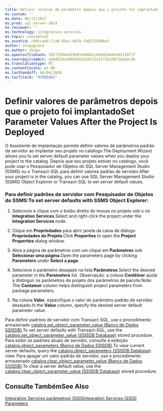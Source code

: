 ```yaml
---
title: Definir valores de parâmetro depois que o projeto for implantado | Microsoft Docs
ms.custom: ''
ms.date: 06/13/2017
ms.prod: sql-server-2014
ms.reviewer: ''
ms.technology: integration-services
ms.topic: conceptual
ms.assetid: c9dcca4d-f1a0-45ec-b078-f4d372589baf
author: chugugrace
ms.author: chugu
ms.openlocfilehash: 39572594e429b61de0641c6e6929e84105138f1f
ms.sourcegitcommit: ad4d92dce894592a259721a1571b1d8736abacdb
ms.translationtype: MT
ms.contentlocale: pt-BR
ms.lasthandoff: 08/04/2020
ms.locfileid: "87685842"
---
```

# <a name="set-parameter-values-after-the-project-is-deployed"></a><span data-ttu-id="b5f27-102">Definir valores de parâmetros depois que o projeto foi implantado</span><span class="sxs-lookup"><span data-stu-id="b5f27-102">Set Parameter Values After the Project Is Deployed</span></span>
  <span data-ttu-id="b5f27-103">O Assistente de Implantação permite definir valores de parâmetros padrão de servidor ao implantar seu projeto no catálogo.</span><span class="sxs-lookup"><span data-stu-id="b5f27-103">The Deployment Wizard allows you to set server default parameter values when you deploy your project to the catalog.</span></span> <span data-ttu-id="b5f27-104">Depois que seu projeto estiver no catálogo, você pode usar o Pesquisador de Objetos do SQL Server Management Studio (SSMS) ou o Transact-SQL para definir valores padrão de servidor.</span><span class="sxs-lookup"><span data-stu-id="b5f27-104">After your project is in the catalog, you can use SQL Server Management Studio (SSMS) Object Explorer or Transact-SQL to set server default values.</span></span>  
  
### <a name="to-set-server-defaults-with-ssms-object-explorer"></a><span data-ttu-id="b5f27-105">Para definir padrões de servidor com Pesquisador de Objetos do SSMS:</span><span class="sxs-lookup"><span data-stu-id="b5f27-105">To set server defaults with SSMS Object Explorer:</span></span>  
  
1.  <span data-ttu-id="b5f27-106">Selecione e clique com o botão direito do mouse no projeto sob o nó **Integration Services**.</span><span class="sxs-lookup"><span data-stu-id="b5f27-106">Select and right-click the project under the **Integration Services** node.</span></span>  
  
2.  <span data-ttu-id="b5f27-107">Clique em **Propriedades** para abrir janela da caixa de diálogo **Propriedades do Projeto**.</span><span class="sxs-lookup"><span data-stu-id="b5f27-107">Click **Properties** to open the **Project Properties** dialog window.</span></span>  
  
3.  <span data-ttu-id="b5f27-108">Abra a página de parâmetros com um clique em **Parâmetros** sob **Selecionar uma página**.</span><span class="sxs-lookup"><span data-stu-id="b5f27-108">Open the parameters page by clicking **Parameters** under **Select a page**.</span></span>  
  
4.  <span data-ttu-id="b5f27-109">Selecione o parâmetro desejado na lista **Parâmetros**.</span><span class="sxs-lookup"><span data-stu-id="b5f27-109">Select the desired parameter in the **Parameters** list.</span></span> <span data-ttu-id="b5f27-110">Observação: a coluna **Contêiner** ajuda a distinguir os parâmetros de projeto dos parâmetros de pacote.</span><span class="sxs-lookup"><span data-stu-id="b5f27-110">Note: The **Container** column helps distinguish project parameters from package parameters.</span></span>  
  
5.  <span data-ttu-id="b5f27-111">Na coluna **Valor**, especifique o valor do parâmetro padrão de servidor desejado.</span><span class="sxs-lookup"><span data-stu-id="b5f27-111">In the **Value** column, specify the desired server default parameter value.</span></span>  
  
 <span data-ttu-id="b5f27-112">Para definir padrões de servidor com Transact-SQL, use o procedimento armazenado [catalog.set_object_parameter_value &#40;Banco de Dados SSISDB&#41;](/sql/integration-services/system-stored-procedures/catalog-set-object-parameter-value-ssisdb-database).</span><span class="sxs-lookup"><span data-stu-id="b5f27-112">To set server defaults with Transact-SQL, use the [catalog.set_object_parameter_value &#40;SSISDB Database&#41;](/sql/integration-services/system-stored-procedures/catalog-set-object-parameter-value-ssisdb-database) stored procedure.</span></span> <span data-ttu-id="b5f27-113">Para exibir os padrões atuais de servidor, consulte a exibição [catalog.object_parameters &#40;Banco de Dados SSISDB&#41;](/sql/integration-services/system-views/catalog-object-parameters-ssisdb-database).</span><span class="sxs-lookup"><span data-stu-id="b5f27-113">To view current server defaults, query the [catalog.object_parameters &#40;SSISDB Database&#41;](/sql/integration-services/system-views/catalog-object-parameters-ssisdb-database) view.</span></span> <span data-ttu-id="b5f27-114">Para apagar um valor padrão de servidor, use o procedimento armazenado [catalog.clear_object_parameter_value &#40;Banco de Dados SSISDB&#41;](/sql/integration-services/system-stored-procedures/catalog-clear-object-parameter-value-ssisdb-database).</span><span class="sxs-lookup"><span data-stu-id="b5f27-114">To clear a server default value, use the [catalog.clear_object_parameter_value &#40;SSISDB Database&#41;](/sql/integration-services/system-stored-procedures/catalog-clear-object-parameter-value-ssisdb-database) stored procedure.</span></span>  
  
## <a name="see-also"></a><span data-ttu-id="b5f27-115">Consulte Também</span><span class="sxs-lookup"><span data-stu-id="b5f27-115">See Also</span></span>  
 [<span data-ttu-id="b5f27-116">Integration Services parâmetros&#41; &#40;SSIS</span><span class="sxs-lookup"><span data-stu-id="b5f27-116">Integration Services &#40;SSIS&#41; Parameters</span></span>](integration-services-ssis-package-and-project-parameters.md)  
  
  
